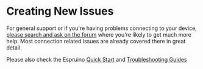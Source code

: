 Creating New Issues
===================

For general support or if you're having problems connecting to your device, [please search and ask on the forum](http://forum.espruino.com/) where you're likely to get much more help. Most connection related issues are already covered there in great detail.

Please also check the Espruino [Quick Start](http://www.espruino.com/Quick+Start) and [Troubleshooting Guides](http://www.espruino.com/Troubleshooting)
